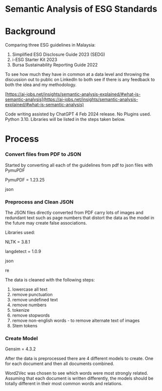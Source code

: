 # Semantic Analysis of ESG Standards

# Background

Comparing three ESG guidelines in Malaysia:

1. Simplified ESG Disclosure Guide 2023 (SEDG)
2. i-ESG Starter Kit 2023
3. Bursa Sustainability Reporting Guide 2022

To see how much they have in common at a data level and throwing the discussion out to public on LinkedIn to both see if there is any feedback to both the idea and my methodology. 

[https://ai-jobs.net/insights/semantic-analysis-explained/#what-is-semantic-analysis](https://ai-jobs.net/insights/semantic-analysis-explained/#what-is-semantic-analysis)

Code writing assisted by ChatGPT 4 Feb 2024 release. No Plugins used. Python 3.10. Libraries will be listed in the steps taken below.

# Process

### Convert files from PDF to JSON

Started by converting all each of the guidelines from pdf to json files with PymuPDF

PymuPDF = 1.23.25

json

### Preprocess and Clean JSON

The JSON files directly converted from PDF carry lots of images and redundant text such as page numbers that distort the data as the model in the future may create false associations. 

Libraries used: 

NLTK = 3.8.1

langdetect = 1.0.9

json

re

The data is cleaned with the following steps:

1. lowercase all text
2. remove punctuation 
3. remove undefined text
4. remove numbers 
5. tokenize
6. remove stopwords
7. remove non-english words - to remove alternate text of images
8. Stem tokens

### Create Model

Gensim = 4.3.2

After the data is preprocessed there are 4 different models to create. One for each document and then all documents combined.

Word2Vec was chosen to see which words were most strongly related. Assuming that each document is written differently, the models should be totally different in their most common words and relations. 

